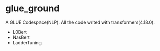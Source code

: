 # glue_ground
A GLUE Codespace(NLP). All the code writed with transformers(4.18.0).
- L0Bert
- NasBert
- LadderTuning
